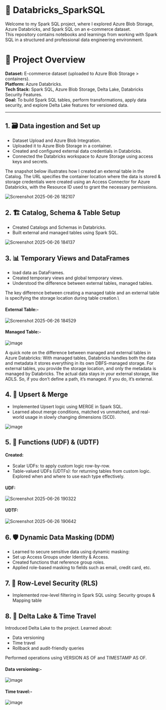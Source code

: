 # 🌟 Databricks_SparkSQL
Welcome to my Spark SQL project, where I explored Azure Blob Storage, Azure Databricks, and Spark SQL on an e-commerce dataset. \
This repository contains notebooks and learnings from working with Spark SQL in a structured and professional data engineering environment.

# 📌 Project Overview
**Dataset:** E-commerce dataset (uploaded to Azure Blob Storage > containers).\
**Platform:** Azure Databricks.\
**Tech Stack:** Spark SQL, Azure Blob Storage, Delta Lake, Databricks Security Features.\
**Goal:** To build Spark SQL tables, perform transformations, apply data security, and explore Delta Lake features for versioned data.


---


##  1. 🗃️ Data ingestion and Set up
- Dataset Upload and Azure Blob Integration. 
- Uploaded it to Azure Blob Storage in a container.
- Created and configured external data credentials in Databricks.
- Connected the Databricks workspace to Azure Storage using access keys and secrets.

The snapshot below illustrates how I created an external table in the Catalog. The URL specifies the container location where the data is stored & storage credentials were created using an Access Connector for Azure Databricks, with the Resource ID used to grant the necessary permissions.

![Screenshot 2025-06-26 182107](https://github.com/user-attachments/assets/d7380da4-d0ba-40a3-8cbf-75453aadea8d)


## 2. 🏗️ Catalog, Schema & Table Setup
- Created Catalogs and Schemas in Databricks.
- Built external and managed tables using Spark SQL.

![Screenshot 2025-06-26 184137](https://github.com/user-attachments/assets/02991b8e-9933-4240-b31c-ca7583808e76)

## 3. 📊 Temporary Views and DataFrames
- load data as DataFrames.
- Created temporary views and global temporary views.
- Understood the difference between external tables, managed tables.

The key difference between creating a managed table and an external table is specifying the storage location during table creation.\
#### External Table:-
![Screenshot 2025-06-26 184529](https://github.com/user-attachments/assets/1079cfc2-1d71-4964-83eb-479d83f9d696)

#### Managed Table:-
![image](https://github.com/user-attachments/assets/eb72f848-01be-4e49-bf6d-f14b8c847238)

A quick note on the difference between managed and external tables in Azure Databricks:
With managed tables, Databricks handles both the data and metadata it stores everything in its own DBFS-managed storage.
For external tables, you provide the storage location, and only the metadata is managed by Databricks. The actual data stays in your external storage, like ADLS.
So, if you don’t define a path, it’s managed. If you do, it’s external.

## 4. 🔄 Upsert & Merge
- Implemented Upsert logic using MERGE in Spark SQL.
- Learned about merge conditions, matched vs unmatched, and real-world usage in slowly changing dimensions (SCD).

![image](https://github.com/user-attachments/assets/911204b2-8951-4016-825e-9a7e47bbeace)

## 5. 🧠 Functions (UDF) & (UDTF)
#### Created:
- Scalar UDFs: to apply custom logic row-by-row.
- Table-valued UDFs (UDTFs): for returning tables from custom logic.\
Explored when and where to use each type effectively.

#### UDF:
![Screenshot 2025-06-26 190322](https://github.com/user-attachments/assets/bb0b2f64-fa72-4c39-9b39-ac9ac651c252)

#### UDTF:
![Screenshot 2025-06-26 190642](https://github.com/user-attachments/assets/30609410-6f7a-49cb-af6c-97809f2b6471)

## 6. 🛡️ Dynamic Data Masking (DDM)
- Learned to secure sensitive data using dynamic masking:
- Set up Access Groups under Identity & Access.
- Created functions that reference group roles.
- Applied role-based masking to fields such as email, credit card, etc.


## 7. 🧩 Row-Level Security (RLS)
- Implemented row-level filtering in Spark SQL using: Security groups & Mapping table

## 8. 🔁 Delta Lake & Time Travel
Introduced Delta Lake to the project.
Learned about:

- Data versioning
- Time travel
- Rollback and audit-friendly queries

Performed operations using VERSION AS OF and TIMESTAMP AS OF.

#### Data versioning:-
![image](https://github.com/user-attachments/assets/e2545f0f-d2b5-483b-8721-166f127bf8aa)


#### Time travel:-
![image](https://github.com/user-attachments/assets/453cc307-e4f3-46bd-85e4-9e5f60762ac9)
















